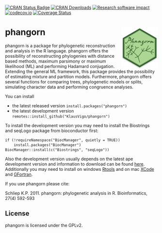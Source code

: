 [![CRAN Status Badge](http://www.r-pkg.org/badges/version/phangorn)](https://cran.r-project.org/package=phangorn)
[![CRAN Downloads](http://cranlogs.r-pkg.org/badges/phangorn)](https://cran.r-project.org/package=phangorn)
[![Research software impact](http://depsy.org/api/package/cran/phangorn/badge.svg)](http://depsy.org/package/r/phangorn)
[![codecov.io](https://codecov.io/github/KlausVigo/phangorn/coverage.svg?branch=master)](https://codecov.io/github/KlausVigo/phangorn?branch=master)
[![Coverage Status](https://coveralls.io/repos/github/KlausVigo/phangorn/badge.svg?branch=master)](https://coveralls.io/github/KlausVigo/phangorn?branch=master)

# phangorn <img src="inst/phangorn_sticker.png" align="right" width="120" />


phangorn is a package for phylogenetic reconstruction and analysis in the R language. phangorn offers the possibility of reconstructing phylogenies with distance based methods, maximum parsimony or maximum likelihood (ML) and performing Hadamard conjugation. Extending the general ML framework, this package provides the possibility of estimating mixture and partition models. Furthermore, phangorn offers several functions for comparing trees, phylogenetic models or splits, simulating character data and performing congruence analyses. 

You can install
- the latest released version `install.packages("phangorn")`
- the latest development version `remotes::install_github("KlausVigo/phangorn")`

To install the development version you may need to install the Biostrings and seqLogo package from bioconductor first:
```
if (!requireNamespace("BiocManager", quietly = TRUE))
    install.packages("BiocManager")
BiocManager::install(c("Biostrings", "seqLogo"))
```
Also the development version usually depends on the latest ape development 
version and information to download can be found  [here](http://ape-package.ird.fr/ape_installation.html). 
Additionally you may need to install on windows [Rtools](https://cran.r-project.org/bin/windows/Rtools/) and on mac [XCode](https://developer.apple.com/xcode/)
and [GFortran](https://gcc.gnu.org/wiki/GFortranBinaries).

If you use phangorn please cite:

Schliep K.P. 2011. phangorn: phylogenetic analysis in R. Bioinformatics, 27(4) 592-593 


License
-------
phangorn is licensed under the GPLv2.

